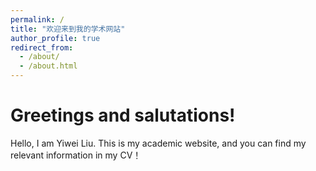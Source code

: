 ```yaml
---
permalink: /
title: "欢迎来到我的学术网站"
author_profile: true
redirect_from:
  - /about/
  - /about.html
---
```


# Greetings and salutations!

Hello, I am  Yiwei Liu. This is my academic website, and you can find my relevant information in my CV！
